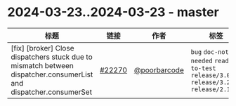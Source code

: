 # 2024-03-23..2024-03-23 - master
| 标题 | 链接 | 作者 | 标签 |
| - | :--: | :--: | - |
| [fix] [broker] Close dispatchers stuck due to mismatch between dispatcher.consumerList and dispatcher.consumerSet | [#22270](https://github.com/apache/pulsar/pull/22270) | [@poorbarcode](https://github.com/poorbarcode) | `bug` `doc-not-needed` `ready-to-test` `release/3.0.4` `release/3.2.2` `release/2.11.5`  | 
